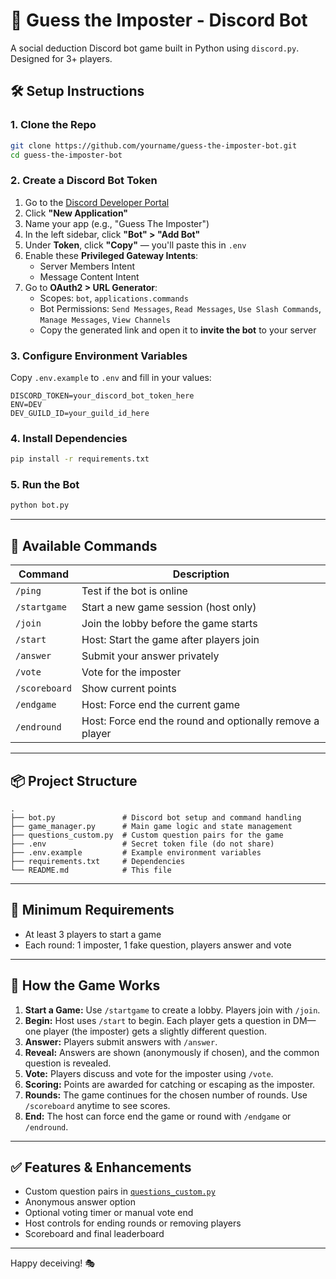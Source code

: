 # 🤖 Guess the Imposter - Discord Bot

A social deduction Discord bot game built in Python using `discord.py`. Designed for 3+ players.

## 🛠 Setup Instructions

### 1. Clone the Repo
```bash
git clone https://github.com/yourname/guess-the-imposter-bot.git
cd guess-the-imposter-bot
```

### 2. Create a Discord Bot Token
1. Go to the [Discord Developer Portal](https://discord.com/developers/applications)
2. Click **"New Application"**
3. Name your app (e.g., "Guess The Imposter")
4. In the left sidebar, click **"Bot" > "Add Bot"**
5. Under **Token**, click **"Copy"** — you'll paste this in `.env`
6. Enable these **Privileged Gateway Intents**:
   - Server Members Intent
   - Message Content Intent
7. Go to **OAuth2 > URL Generator**:
   - Scopes: `bot`, `applications.commands`
   - Bot Permissions: `Send Messages`, `Read Messages`, `Use Slash Commands`, `Manage Messages`, `View Channels`
   - Copy the generated link and open it to **invite the bot** to your server

### 3. Configure Environment Variables
Copy `.env.example` to `.env` and fill in your values:
```env
DISCORD_TOKEN=your_discord_bot_token_here
ENV=DEV
DEV_GUILD_ID=your_guild_id_here
```

### 4. Install Dependencies
```bash
pip install -r requirements.txt
```

### 5. Run the Bot
```bash
python bot.py
```

---

## 📘 Available Commands

| Command          | Description                                                     |
| ---------------- | --------------------------------------------------------------- |
| `/ping`          | Test if the bot is online                                       |
| `/startgame`     | Start a new game session (host only)                            |
| `/join`          | Join the lobby before the game starts                           |
| `/start`         | Host: Start the game after players join                         |
| `/answer`        | Submit your answer privately                                    |
| `/vote`          | Vote for the imposter                                           |
| `/scoreboard`    | Show current points                                             |
| `/endgame`       | Host: Force end the current game                                |
| `/endround`      | Host: Force end the round and optionally remove a player        |

---

## 📦 Project Structure

```
.
├── bot.py               # Discord bot setup and command handling
├── game_manager.py      # Main game logic and state management
├── questions_custom.py  # Custom question pairs for the game
├── .env                 # Secret token file (do not share)
├── .env.example         # Example environment variables
├── requirements.txt     # Dependencies
└── README.md            # This file
```

---

## 👥 Minimum Requirements

- At least 3 players to start a game
- Each round: 1 imposter, 1 fake question, players answer and vote

---

## 📝 How the Game Works

1. **Start a Game:** Use `/startgame` to create a lobby. Players join with `/join`.
2. **Begin:** Host uses `/start` to begin. Each player gets a question in DM—one player (the imposter) gets a slightly different question.
3. **Answer:** Players submit answers with `/answer`.
4. **Reveal:** Answers are shown (anonymously if chosen), and the common question is revealed.
5. **Vote:** Players discuss and vote for the imposter using `/vote`.
6. **Scoring:** Points are awarded for catching or escaping as the imposter.
7. **Rounds:** The game continues for the chosen number of rounds. Use `/scoreboard` anytime to see scores.
8. **End:** The host can force end the game or round with `/endgame` or `/endround`.

---

## ✅ Features & Enhancements

- Custom question pairs in [`questions_custom.py`](questions_custom.py)
- Anonymous answer option
- Optional voting timer or manual vote end
- Host controls for ending rounds or removing players
- Scoreboard and final leaderboard

---

Happy deceiving! 🎭
